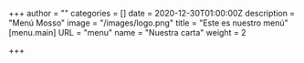 +++
author = ""
categories = []
date = 2020-12-30T01:00:00Z
description = "Menú Mosso"
image = "/images/logo.png"
title = "Este es nuestro menú"
[menu.main]
URL = "menu"
name = "Nuestra carta"
weight = 2

+++
<object data="/images/menu_mosso__3_.pdf" type="application/pdf" width="100%"> 
    </object>